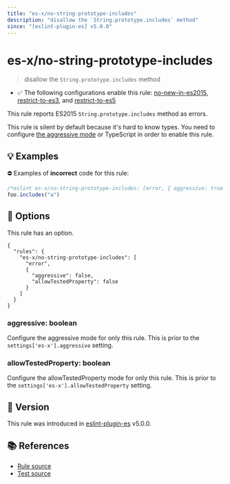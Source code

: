 ```yaml
---
title: "es-x/no-string-prototype-includes"
description: "disallow the `String.prototype.includes` method"
since: "[eslint-plugin-es] v5.0.0"
---
```


# es-x/no-string-prototype-includes
> disallow the `String.prototype.includes` method

- ✅ The following configurations enable this rule: [no-new-in-es2015], [restrict-to-es3], and [restrict-to-es5]

This rule reports ES2015 `String.prototype.includes` method as errors.

This rule is silent by default because it's hard to know types. You need to configure [the aggressive mode](../#the-aggressive-mode) or TypeScript in order to enable this rule.

## 💡 Examples

⛔ Examples of **incorrect** code for this rule:

<eslint-playground type="bad">

```js
/*eslint es-x/no-string-prototype-includes: [error, { aggressive: true }] */
foo.includes("a")
```

</eslint-playground>

## 🔧 Options

This rule has an option.

```jsonc
{
  "rules": {
    "es-x/no-string-prototype-includes": [
      "error",
      {
        "aggressive": false,
        "allowTestedProperty": false
      }
    ]
  }
}
```

### aggressive: boolean

Configure the aggressive mode for only this rule.
This is prior to the `settings['es-x'].aggressive` setting.

### allowTestedProperty: boolean

Configure the allowTestedProperty mode for only this rule.
This is prior to the `settings['es-x'].allowTestedProperty` setting.

## 🚀 Version

This rule was introduced in [eslint-plugin-es] v5.0.0.

[eslint-plugin-es]: https://github.com/mysticatea/eslint-plugin-es

## 📚 References

- [Rule source](https://github.com/eslint-community/eslint-plugin-es-x/blob/master/lib/rules/no-string-prototype-includes.js)
- [Test source](https://github.com/eslint-community/eslint-plugin-es-x/blob/master/tests/lib/rules/no-string-prototype-includes.js)

[no-new-in-es2015]: ../configs/index.md#no-new-in-es2015
[restrict-to-es3]: ../configs/index.md#restrict-to-es3
[restrict-to-es5]: ../configs/index.md#restrict-to-es5
